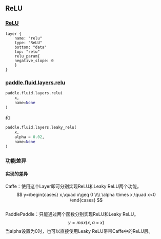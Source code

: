 ## ReLU


### [ReLU](http://caffe.berkeleyvision.org/tutorial/layers/relu.html)
```
layer {
    name: "relu"
    type: "ReLU"
    bottom: "data"
    top: "relu"
    relu_param{
	negative_slope: 0
    }	
}
```


### [paddle.fluid.layers.relu](http://paddlepaddle.org/documentation/docs/zh/1.3/api_cn/layers_cn.html#permalink-128-relu)
```python
paddle.fluid.layers.relu(
    x, 
    name=None
)
```
和  
```python
paddle.fluid.layers.leaky_relu(
    x, 
    alpha = 0.02,
    name=None
)
```


### 功能差异
#### 实现的差异
Caffe：使用这个Layer即可分别实现ReLU和Leaky ReLU两个功能。     
$$
y=\begin{cases}
x,\quad x\geq 0 \\\\
\alpha \times x,\quad x<0
\end{cases}
$$       
PaddlePaddle：只能通过两个函数分别实现ReLU和Leaky ReLU。         
$$
y=max(x,\alpha \times x)
$$
当alpha设置为0时，也可以直接使用Leaky ReLU带带Caffe中的ReLU层。
